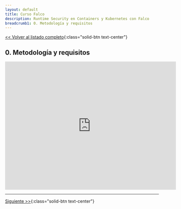 ```yaml
---
layout: default
title: Curso Falco
description: Runtime Security en Containers y Kubernetes con Falco
breadcrumb1: 0. Metodología y requisitos
---
```

[<< Volver al listado completo](../){:class="solid-btn text-center"}

## 0. Metodología y requisitos

<iframe width="560" height="420" src="https://www.youtube.com/embed/draEC1iXiRA" title="YouTube video player" frameborder="0" allow="accelerometer; autoplay; clipboard-write; encrypted-media; gyroscope; picture-in-picture" allowfullscreen></iframe>

---
[Siguiente >>](1.md){:class="solid-btn text-center"}